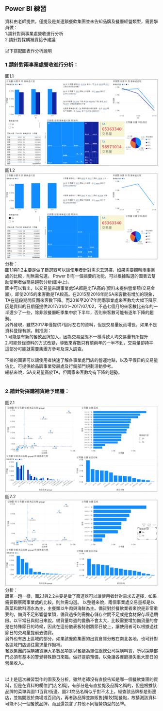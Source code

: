## Power BI 練習
資料由老師提供，僅提及是某連鎖餐飲集團並未告知品牌及餐廳經營類型，需要學員做：<br>
1.請針對兩事業處營收進行分析<br>
2.請針對採購補貨給予建議<br>
<br>
以下搭配圖表作分析說明<br>
### 1.請針對兩事業處營收進行分析：<br>
圖1.1
![image](https://github.com/hsiaotingg/data-visualization/blob/main/Power%20BI/1-1.png)
<br>
圖1.2
![image](https://github.com/hsiaotingg/data-visualization/blob/main/Power%20BI/1-2.png)
<br>
分析：<br>
圖1.1與1.2主要是做了篩選器可以讓使用者針對需求去選擇，如果需要觀察兩事業處的比較，則無需勾選。
Power BI有一個摘要的功能，可以根據點選的圖表去幫助使用者做簡易趨勢分析(圖中上)。<br>
圖中可以看出，以交易量來說事業處SA都是比TA高的(資料未提供營業額/交易金額)，即使2015的來客數是TA較高。在2015至2016年間SA來客數有增加的現象，TA在這段期間反而來客數下降。而2016至2017年間兩事業處來客數均大幅下降原因是資料的日期僅提供2017/01/01~2017/07/02，不過七個月的來客數比去年的一半還少了一些，除非該餐廳旺季集中於下半年，否則來客數可能有逐年下降的趨勢。<br>
另外發現，雖然2017年僅提供7個月左右的資料，但是交易量反而增長，如果不是資料登錄有誤，則推測：<br>
1.可能是有新的餐飲品牌加入，因為交易型態不一樣導致人均交易量有所提升<br>
2.可能登錄資料的方式改變，導致來客數只有前兩年的一半不到，交易量卻持平<br>
這部分可能就需要集團方參考及深入調查。<br>
<br>
下排的圖表可以讓使用者快速了解各事業處門店的營運地點，以及平假日的交易量佔比，可提供給品牌事業發展處及行銷部門規劃活動參考。<br>
總結來說，SA交易量高於TA，但兩家來客數均有下降的趨勢。
<br>
<br>
### 2.請針對採購補貨給予建議：
圖2.1
![image](https://github.com/hsiaotingg/data-visualization/blob/main/Power%20BI/2.png)
<br>
圖2.2
![image](https://github.com/hsiaotingg/data-visualization/blob/main/Power%20BI/2-2.png)
<br>
分析：<br>
跟第一題一樣，圖2.1與2.2主要是做了篩選器可以讓使用者針對需求去選擇，如果需要觀察兩事業處的比較，則無需勾選。
以整體來說，兩個事業處交易量都是以蔬菜和飲料酒水為主，主餐類以牛肉與海鮮為主。備貨對於餐飲業者來說是非常重要的，備貨不足影響營業額，備貨過多則需擔心儲存空間不足或是食材保存超過期限。以平常日與假日來說，備貨量每週的變動不會太大，比較需要增加備貨量的會是在特殊節日的時候，因此在這份儀表板特別將節日放上，讓使用者可以根據過往節日的交易量提前去備貨。<br>
另外也有放上區域的部分，如果該餐飲集團的出貨倉庫分散在南北各地，也可針對各區域門店過往需求量作撥補。<br>
餐飲集團的採購補貨絕大多數品項是以餐廳為單位跟總公司採購叫貨，所以採購部門必須有基本的警覺特殊節日來臨，做好提前預備，以免讓各餐廳損失重大節日的營業收入。<br>
<br>
<br>
以上是這次練習製作的圖表及分析。雖然老師沒有直接告知是哪一個餐飲集團的資料，但是在資料的欄位[門店名稱]，有部分是有直接提及品牌名稱的，但是根據該品牌的菜單與圖1.1百貨/街邊、圖2.1商品名稱似乎對不太上。經查該品牌都是街邊店，並無開設於商場或百貨內，再者該品牌並無販售[漿餃類]餐點，故猜測該資料可能不只一個餐飲品牌，而且還包含了其他不同經營類型的品牌。
